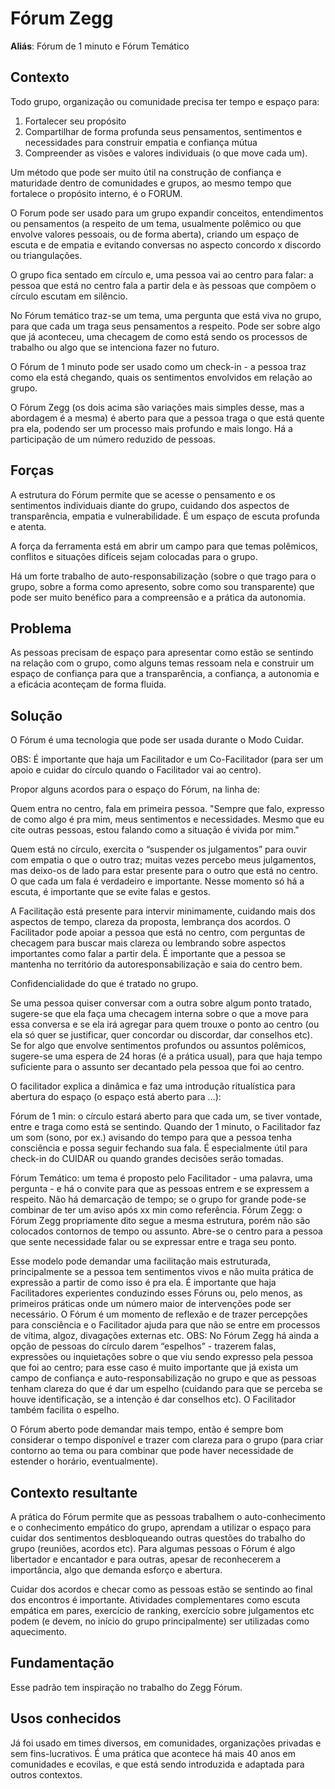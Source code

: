 # Fórum Zegg

**Aliás**: Fórum de 1 minuto e Fórum Temático

## Contexto

Todo grupo, organização ou comunidade precisa ter tempo e espaço para:

1. Fortalecer seu propósito
2. Compartilhar de forma profunda seus pensamentos, sentimentos e necessidades para construir empatia e confiança mútua
3. Compreender as visões e valores individuais (o que move cada um).

Um método que pode ser muito útil na construção de confiança e maturidade dentro de comunidades e grupos, ao mesmo tempo que fortalece o propósito interno, é o FORUM.

O Forum pode ser usado para um grupo expandir conceitos, entendimentos ou pensamentos (a respeito de um tema, usualmente polêmico ou que envolve valores pessoais, ou de forma aberta), criando um espaço de escuta e de empatia e evitando conversas no aspecto concordo x discordo ou triangulações.

O grupo fica sentado em círculo e, uma pessoa vai ao centro para falar: a pessoa que está no centro fala a partir dela e às pessoas que compõem o círculo escutam em silêncio.

No Fórum temático traz-se um tema, uma pergunta que está viva no grupo, para que cada um traga seus pensamentos a respeito.  Pode ser sobre algo que já aconteceu, uma checagem de como está sendo os processos de trabalho ou algo que se intenciona fazer no futuro.

O Fórum de 1 minuto pode ser usado como um check-in - a pessoa traz como ela está chegando, quais os sentimentos envolvidos em relação ao grupo.

O Fórum Zegg (os dois acima são variações mais simples desse, mas a abordagem é a mesma) é aberto para que a pessoa traga o que está quente pra ela, podendo ser um processo mais profundo e mais longo. Há a participação de um número reduzido de pessoas.

## Forças

A estrutura do Fórum permite que se acesse o pensamento e os sentimentos individuais diante do grupo, cuidando dos aspectos de transparência, empatia e vulnerabilidade. É um espaço de escuta profunda e atenta.

A força da ferramenta está em abrir um campo para que temas polêmicos, conflitos e situações difíceis sejam colocadas para o grupo.

Há um forte trabalho de auto-responsabilização (sobre o que trago para o grupo, sobre a forma como apresento, sobre como sou transparente) que pode ser muito benéfico para a compreensão e a prática da autonomia.

## Problema

As pessoas precisam de espaço para apresentar como estão se sentindo na relação com o grupo, como alguns temas ressoam nela e construir um espaço de confiança para que a transparência, a confiança, a autonomia e a eficácia aconteçam de forma fluida.

## Solução

O Fórum é uma tecnologia que pode ser usada durante o Modo Cuidar.

OBS: É importante que haja um Facilitador e um Co-Facilitador (para ser um apoio e cuidar do círculo quando o Facilitador vai ao centro).

Propor alguns acordos para o espaço do Fórum, na linha de:

Quem entra no centro, fala em primeira pessoa. "Sempre que falo, expresso de como algo é pra mim, meus sentimentos e necessidades. Mesmo que eu cite outras pessoas, estou falando como a situação é vivida por mim."

Quem está no círculo, exercita o “suspender os julgamentos” para ouvir com empatia o que o outro traz; muitas vezes percebo meus julgamentos, mas deixo-os de lado para estar presente para o outro que está no centro. O que cada um fala é verdadeiro e importante.   Nesse momento só há a escuta, é importante que se evite falas e gestos.

A Facilitação está presente para intervir minimamente, cuidando mais dos aspectos de tempo, clareza da proposta, lembrança dos acordos.  O Facilitador pode apoiar a pessoa que está no centro, com perguntas de checagem para buscar mais clareza ou lembrando sobre aspectos importantes como falar a partir dela. É importante que a pessoa se mantenha no território da autoresponsabilização e saia do centro bem.

Confidencialidade do que é tratado no grupo.

Se uma pessoa quiser conversar com a outra sobre algum ponto tratado, sugere-se que ela faça uma checagem interna sobre o que a move para essa conversa e se ela irá agregar para quem trouxe o ponto ao centro (ou ela só quer se justificar, quer concordar ou discordar, dar conselhos etc).  Se for algo que envolve sentimentos profundos ou assuntos polêmicos, sugere-se uma espera de 24 horas (é a prática usual), para que haja tempo suficiente para o assunto ser decantado pela pessoa que foi ao centro.

O facilitador explica a dinâmica e faz uma introdução ritualística para abertura do espaço (o espaço está aberto para …):

Fórum de 1 min: o círculo estará aberto para que cada um, se tiver vontade, entre e traga como está se sentindo.  Quando der 1 minuto, o Facilitador faz um som (sono, por ex.) avisando do tempo para que a pessoa tenha consciência e possa seguir fechando sua fala.
É especialmente útil para check-in do CUIDAR ou quando grandes decisões serão tomadas.

Fórum Temático: um tema é proposto pelo Facilitador - uma palavra, uma pergunta - e há o convite para que as pessoas entrem e se expressem a respeito.   Não há demarcação de tempo; se o grupo for grande pode-se combinar de ter um aviso após xx min como referência.
Fórum Zegg: o Fórum Zegg propriamente dito segue a mesma estrutura, porém não são colocados contornos de tempo ou assunto. Abre-se o centro para a pessoa que sente necessidade falar ou se expressar entre e traga seu ponto.  

Esse modelo pode demandar uma facilitação mais estruturada, principalmente se a pessoa tem sentimentos vivos e não muita prática de expressão a partir de como isso é pra ela.  É importante que haja Facilitadores experientes conduzindo esses Fóruns ou, pelo menos, as primeiros práticas onde um número maior de intervenções pode ser necessário. O Fórum é um momento de reflexão e de trazer percepções para consciência e o Facilitador ajuda para que não se entre em processos de vítima, algoz, divagações externas etc.
OBS: No Fórum Zegg há ainda a opção de pessoas do círculo darem “espelhos” - trazerem falas, expressões ou inquietações sobre o que viu sendo expresso pela pessoa que foi ao centro; para esse caso é muito importante que já exista um campo de confiança e auto-responsabilização no grupo e que as pessoas tenham clareza do que é dar um espelho (cuidando para que se perceba se houve identificação, se a intenção é dar conselhos etc).  O Facilitador também facilita o espelho.

O Fórum aberto pode demandar mais tempo, então é sempre bom considerar o tempo disponível e trazer com clareza para o grupo (para criar contorno ao tema ou para combinar que pode haver necessidade de estender o horário, eventualmente).

## Contexto resultante

A prática do Fórum  permite que as pessoas trabalhem o auto-conhecimento e o conhecimento empático do grupo, aprendam a utilizar o espaço para cuidar dos sentimentos desbloqueando outras questões do trabalho do grupo (reuniões, acordos etc).  Para algumas pessoas o Fórum é algo libertador e encantador e para outras, apesar de reconhecerem a importância, algo que demanda esforço e abertura.

Cuidar dos acordos e checar como as pessoas estão se sentindo ao final dos encontros é importante.  Atividades complementares como escuta empática em pares, exercício de ranking, exercício sobre julgamentos etc podem (e devem, no início do grupo principalmente) ser utilizadas como aquecimento.

## Fundamentação

Esse padrão tem inspiração no trabalho do Zegg Fórum.

## Usos conhecidos

Já foi usado em times diversos, em comunidades, organizações privadas e sem fins-lucrativos. É uma prática que acontece há mais 40 anos em comunidades e ecovilas, e que está sendo introduzida e adaptada para outros contextos.
